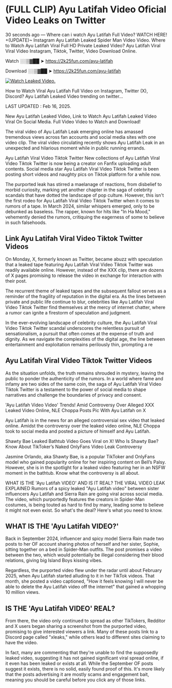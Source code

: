 # (FULL CLIP) Ayu Latifah Video Oficial Video Leaks on Twitter

30 seconds ago — Where can i watch Ayu Latifah Full Video? WATCH HERE! +(UPDATE)~ Instagram Ayu Latifah Leaked Spider Man Video Video. Where to Watch Ayu Latifah Viral Full HD Private Leaked Video? Ayu Latifah Viral Viral Video Instagram, Tiktok, Twitter, Video Download Online.

Watch ░░▒▓██ ➤ https://2k25fun.com/ayu-latifah

Download ░░▒▓██ ➤ https://2k25fun.com/ayu-latifah

[![Watch Leaked Video.](https://miro.medium.com/v2/resize:fit:828/format:webp/1*cilzJN44JGOrTw9NJCrNHA.gif "Watch Leaked Video")](https://2k25fun.com/ayu-latifah)

How to Watch Viral Ayu Latifah Full Video on Instagram, Twitter (X), Discord? Ayu Latifah Leaked Video trending on twitter...

LAST UPDATED : Feb 16, 2025.

New Ayu Latifah Leaked Video, Link to Watch Ayu Latifah Leaked Video Viral On Social Media. Full Video Video to Watch and Download!

The viral video of Ayu Latifah Leak emerging online has amassed tremendous views across fan accounts and social media sites with one video clip. The viral video circulating recently shows Ayu Latifah Leak in an unexpected and hilarious moment while in public running errands.

Ayu Latifah Viral Video Tiktok Twitter New collections of Ayu Latifah Viral Video Tiktok Twitter is now being a creator on Fanfix uploading adult contents. Social media star Ayu Latifah Viral Video Tiktok Twitter is been posting short videos and naughty pics on Tiktok platform for a while now.

The purported leak has stirred a maelanage of reactions, from disbelief to morbid curiosity, marking yet another chapter in the saga of celebrity scandals that have dotted the landscape of pop culture. However, this isn't the first rodeo for Ayu Latifah Viral Video Tiktok Twitter when it comes to rumors of a tape. In March 2024, similar whispers emerged, only to be debunked as baseless. The rapper, known for hits like "In Ha Mood," vehemently denied the rumors, critiquing the eagerness of some to believe in such falsehoods.

## Link Ayu Latifah Viral Video Tiktok Twitter Videos

On Monday, X, formerly known as Twitter, became abuzz with speculation that a leaked tape featuring Ayu Latifah Viral Video Tiktok Twitter was readily available online. However, instead of the XXX clip, there are dozens of X pages promising to release the video in exchange for interaction with their post.

The recurrent theme of leaked tapes and the subsequent fallout serves as a reminder of the fragility of reputation in the digital era. As the lines between private and public life continue to blur, celebrities like Ayu Latifah Viral Video Tiktok Twitter find themselves at the mercy of internet chatter, where a rumor can ignite a firestorm of speculation and judgment.

In the ever-evolving landscape of celebrity culture, the Ayu Latifah Viral Video Tiktok Twitter scandal underscores the relentless pursuit of sensationalism, a pursuit that often comes at the expense of truth and dignity. As we navigate the complexities of the digital age, the line between entertainment and exploitation remains perilously thin, prompting a re

##  Ayu Latifah Viral Video Tiktok Twitter Videos

As the situation unfolds, the truth remains shrouded in mystery, leaving the public to ponder the authenticity of the rumors. In a world where fame and infamy are two sides of the same coin, the saga of Ayu Latifah Viral Video Tiktok Twitter is a testament to the power of social media to shape narratives and challenge the boundaries of privacy and consent.

'Ayu Latifah Video Video' Trends! Amid Controversy Over Alleged XXX Leaked Video Online, NLE Choppa Posts Pic With Ayu Latifah on X

Ayu Latifah is in the news for an alleged controversial sex video that leaked online. Amidst the controversy over the leaked video online, NLE Choppa took to social media and posted a picture of himself and Ayu Latifah.

Shawty Bae Leaked Bathtub Video Goes Viral on X! Who Is Shawty Bae? Know About TikToker’s Naked OnlyFans Video Leak Controversy

Jasmine Orlando, aka Shawty Bae, is a popular TikToker and OnlyFans model who gained popularity online for her inspiring content on Bell’s Palsy. However, she is in the spotlight for a leaked video featuring her in an NSFW moment in the bathtub. Know what the controversy is all about.

WHAT IS THE 'Ayu Latifah VIDEO' AND IS IT REAL? THE VIRAL VIDEO LEAK EXPLAINED Rumors of a spicy leaked "Ayu Latifah video" between sister influencers Ayu Latifah and Sierra Rain are going viral across social media. The video, which purportedly features the creators in Spider-Man costumes, is being touted as hard to find by many, leading some to believe it might not even exist. So what's the deal? Here's what you need to know.

## WHAT IS THE 'Ayu Latifah VIDEO?'

Back in September 2024, influencer and spicy model Sierra Rain made two posts to her OF account sharing photos of herself and her sister, Sophie, sitting together on a bed in Spider-Man outfits. The post promises a video between the two, which would potentially be illegal considering their blood relations, giving big Island Boys kissing vibes.

Regardless, the purported video flew under the radar until about February 2025, when Ayu Latifah started alluding to it in her TikTok videos. That month, she posted a video captioned, "How it feels knowing I will never be able to delete the Ayu Latifah video off the internet" that gained a whopping 10 million views.

## IS THE 'Ayu Latifah VIDEO' REAL?

From there, the video only continued to spread as other TikTokers, Redditor and X users began sharing a screenshot from the purported video, promising to give interested viewers a link. Many of these posts link to a Discord page called "xleaks," while others lead to different sites claiming to have the video.

In fact, many are commenting that they're unable to find the supposedly leaked video, suggesting it has not gained significant viral spread online, if it even has been leaked or exists at all. While the September OF posts suggest it exists, there is no solid, easily found proof of this. It's more likely that the posts advertising it are mostly scams and engagement bait, meaning you should be careful before you click any of those links.